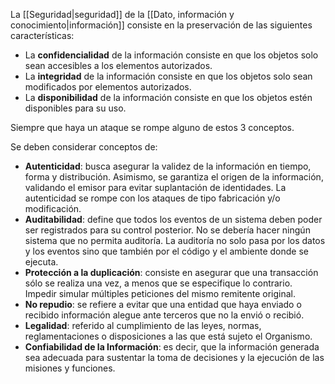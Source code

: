 La [[Seguridad|seguridad]] de la [[Dato, información y conocimiento|información]] consiste en la preservación de las siguientes características:

- La **confidencialidad** de la información consiste en que los objetos solo sean accesibles a los elementos autorizados.
- La **integridad** de la información consiste en que los objetos solo sean modificados por elementos autorizados.
- La **disponibilidad** de la información consiste en que los objetos estén disponibles para su uso.

Siempre que haya un ataque se rompe alguno de estos 3 conceptos.

Se deben considerar conceptos de:
- **Autenticidad**: busca asegurar la validez de la información en tiempo, forma y distribución. Asimismo, se garantiza el origen de la información, validando el emisor para evitar suplantación de identidades. La autenticidad se rompe con los ataques de tipo fabricación y/o modificación.
- **Auditabilidad**: define que todos los eventos de un sistema deben poder ser registrados para su control posterior. No se debería hacer ningún sistema que no permita auditoría. La auditoría no solo pasa por los datos y los eventos sino que también por el código y el ambiente donde se ejecuta.
- **Protección a la duplicación**: consiste en asegurar que una transacción sólo se realiza una vez, a menos que se especifique lo contrario. Impedir simular múltiples peticiones del mismo remitente original. 
- **No repudio**: se refiere a evitar que una entidad que haya enviado o recibido información alegue ante terceros que no la envió o recibió. 
- **Legalidad**: referido al cumplimiento de las leyes, normas, reglamentaciones o disposiciones a las que está sujeto el Organismo.
- **Confiabilidad de la Información**: es decir, que la información generada sea adecuada para sustentar la toma de decisiones y la ejecución de las misiones y funciones.